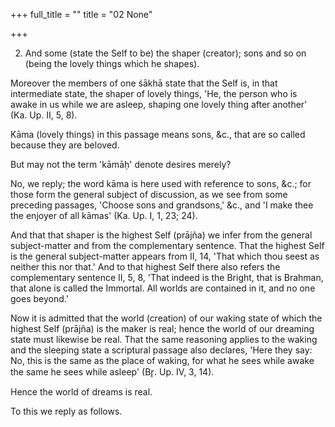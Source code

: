 +++
full_title = ""
title = "02 None"

+++


2. And some (state the Self to be) the shaper (creator); sons and so on (being the lovely things which he shapes).

Moreover the members of one śākhā state that the Self is, in that intermediate state, the shaper of lovely things, 'He, the person who is awake in us while we are asleep, shaping one lovely thing after another' (Ka. Up. II, 5, 8).

 Kāma (lovely things) in this passage means sons, &c., that are so called because they are beloved.

But may not the term 'kāmāḥ' denote desires merely?

No, we reply; the word kāma is here used with reference to sons, &c.; for those form the general subject of discussion, as we see from some preceding passages, 'Choose sons and grandsons,' &c., and 'I make thee the enjoyer of all kāmas' (Ka. Up. I, 1, 23; 24).

And that that shaper is the highest Self (prājña) we infer from the general subject-matter and from the complementary sentence. That the highest Self is the general subject-matter appears from II, 14, 'That which thou seest as neither this nor that.' And to that highest Self there also refers the complementary sentence II, 5, 8, 'That indeed is the Bright, that is Brahman, that alone is called the Immortal. All worlds are contained in it, and no one goes beyond.'

Now it is admitted that the world (creation) of our waking state of which the highest Self (prājña) is the maker is real; hence the world of our dreaming state must likewise be real. That the same reasoning applies to the waking and the sleeping state a scriptural passage also declares, 'Here they say: No, this is the same as the place of waking, for what he sees while awake the same he sees while asleep' (Br̥. Up. IV, 3, 14).

Hence the world of dreams is real.

To this we reply as follows.

